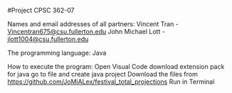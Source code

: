 #Project CPSC 362-07

Names and email addresses of all partners:
Vincent Tran - Vincentran675@csu.fullerton.edu
John Michael Lott - jlott1004@csu.fullerton.edu

The programming language: Java

How to execute the program:
Open Visual Code
download extension pack for java
go to file and create java project
Download the files from https://github.com/JoMiALex/festival_total_projections
Run in Terminal
